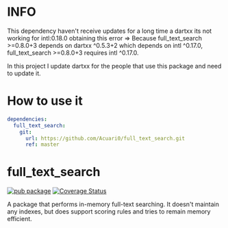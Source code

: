 # INFO
This dependency haven't receive updates for a long time a dartxx its not working for intl:0.18.0 obtaining this error => Because full_text_search >=0.8.0+3 depends on dartxx ^0.5.3+2 which depends on intl ^0.17.0, full_text_search >=0.8.0+3 requires intl ^0.17.0.

In this project I update dartxx for the people that use this package and need to update it.

# How to use it

```yaml
dependencies:
  full_text_search:
    git:
      url: https://github.com/Acuari0/full_text_search.git
      ref: master
```

# full_text_search

[![pub package](https://img.shields.io/pub/v/full_text_search.svg)](https://pub.dartlang.org/packages/full_text_search)
[![Coverage Status](https://coveralls.io/repos/github/SunnyApp/full_text_search/badge.svg?branch=master)](https://coveralls.io/github/SunnyApp/full_text_search?branch=master)

A package that performs in-memory full-text searching.  It doesn't maintain any indexes, but does support scoring
rules and tries to remain memory efficient.
